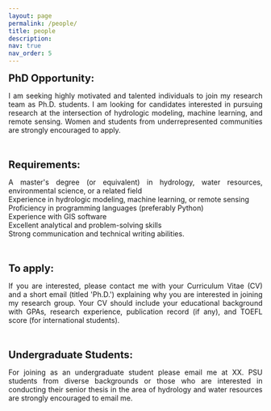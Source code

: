 ```yaml
---
layout: page
permalink: /people/
title: people
description:
nav: true
nav_order: 5
---
```


<strong style="font-size: 20px;">PhD Opportunity:</strong><br>
<p style="text-align: justify;">I am seeking highly motivated and talented individuals to join my research team as Ph.D. students. I am looking for candidates interested in pursuing research at the intersection of hydrologic modeling, machine learning, and remote sensing. Women and students from underrepresented communities are strongly encouraged to apply.<br><br><br>

<strong style="font-size: 20px;">Requirements:</strong><br>
<p style="text-align: justify;">A master's degree (or equivalent) in hydrology, water resources, environmental science, or a related field<br>
Experience in hydrologic modeling, machine learning, or remote sensing<br>
Proficiency in programming languages (preferably Python)<br> 
Experience with GIS software<br>
Excellent analytical and problem-solving skills<br>
Strong communication and technical writing abilities.<br><br><br>

<strong style="font-size: 20px;">To apply:</strong><br>
<p style="text-align: justify;">If you are interested, please contact me with your Curriculum Vitae (CV) and a short email (titled 'Ph.D.') explaining why you are interested in joining my research group. Your CV should include your educational background with GPAs, research experience, publication record (if any), and TOEFL score (for international students).<br><br><br>

<strong style="font-size: 20px;">Undergraduate Students:</strong><br>
<p style="text-align: justify;">For joining as an undergraduate student please email me at XX. PSU students from diverse backgrounds or those who are interested in conducting their senior thesis in the area of hydrology and water resources are strongly encouraged to email me.<br><br><br>

